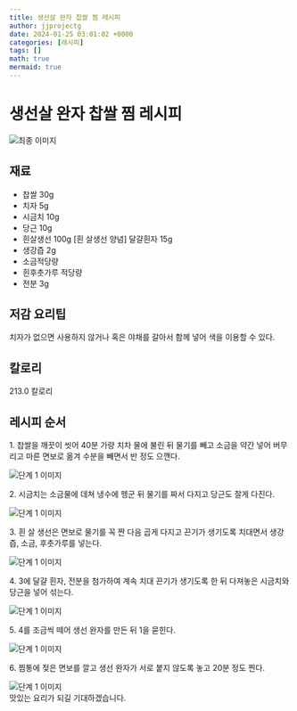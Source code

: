 ```yaml
---
title: 생선살 완자 찹쌀 찜 레시피
author: jjprojectg
date: 2024-01-25 03:01:02 +0000
categories: [레시피]
tags: []
math: true
mermaid: true
---
```

<meta name="og:type" content="website"/>
<meta charset="UTF-8"/>
<div class="header">
  <h1>생선살 완자 찹쌀 찜 레시피</h1>
</div>

<div class="container my-4">
  <div class="row">
    <div class="col-12 col-md-6">
      <div class="recipe-image">
        <img src="http://www.foodsafetykorea.go.kr/uploadimg/20141117/20141117053702_1416213422390.jpg" class="step-image" alt="최종 이미지"/>
      </div>
    </div>
    <div class="col-12 col-md-6">
      <div class="ingredients">
        <h2>재료</h2>
        <ul class="card">
          <li> 찹쌀 30g </li>
          <li>  치자 5g </li>
          <li>  시금치 10g </li>
          <li>  당근 10g </li>
          <li>  흰살생선 100g [흰 살생선 양념] 달걀흰자 15g </li>
          <li>  생강즙 2g </li>
          <li>  소금적당량 </li>
          <li>  흰후춧가루 적당량 </li>
          <li>  전분 3g </li>
</ul>
      </div>
    </div>
    <div class="col-12 col-md-6">
      <div class="ingredients">
        <h2>저감 요리팁</h2>
        <div class="card"> 
          <p>
            치자가 없으면 사용하지 않거나 혹은 야채를 갈아서 함께 넣어 색을 이용할 수 있다.
          </p>
        </div>
      </div>
      <div class="ingredients">
        <h2>칼로리</h2>
        <div class="card"> 
          <p>
            213.0 칼로리
          </p>
        </div>
      </div>
    </div>
  </div>

  <h2 class="my-4">레시피 순서</h2>
  <div class="card recipe-card">
    <div class="card-body recipe-step">
      <p class="card-text step-description">1. 찹쌀을 깨끗이 씻어 40분 가량 치차 물에 불린 뒤 물기를 빼고 소금을 약간 넣어 버무리고 마른 면보로 옮겨 수분을 빼면서 반 정도 으깬다.</p>
      <img src="http://www.foodsafetykorea.go.kr/uploadimg/cook/970-1.jpg" alt="단계 1 이미지" class="step-image"/>
    </div>
  </div>
  <div class="card recipe-card">
    <div class="card-body recipe-step">
      <p class="card-text step-description">2. 시금치는 소금물에 데쳐 냉수에 헹군 뒤 물기를 짜서 다지고 당근도 잘게 다진다.</p>
      <img src="http://www.foodsafetykorea.go.kr/uploadimg/cook/970-2.jpg" alt="단계 1 이미지" class="step-image"/>
    </div>
  </div>
  <div class="card recipe-card">
    <div class="card-body recipe-step">
      <p class="card-text step-description">3. 흰 살 생선은 면보로 물기를 꼭 짠 다음 곱게 다지고 끈기가 생기도록 치대면서 생강즙, 소금, 후춧가루를 넣는다.</p>
      <img src="http://www.foodsafetykorea.go.kr/uploadimg/cook/970-3.jpg" alt="단계 1 이미지" class="step-image"/>
    </div>
  </div>
  <div class="card recipe-card">
    <div class="card-body recipe-step">
      <p class="card-text step-description">4. 3에 달걀 흰자, 전분을 첨가하여 계속 치대 끈기가 생기도록 한 뒤 다져놓은 시금치와 당근을 넣어 섞는다.</p>
      <img src="http://www.foodsafetykorea.go.kr/uploadimg/cook/970-4.jpg" alt="단계 1 이미지" class="step-image"/>
    </div>
  </div>
  <div class="card recipe-card">
    <div class="card-body recipe-step">
      <p class="card-text step-description">5. 4를 조금씩 떼어 생선 완자를 만든 뒤 1을 묻힌다.</p>
      <img src="http://www.foodsafetykorea.go.kr/uploadimg/cook/970-5.jpg" alt="단계 1 이미지" class="step-image"/>
    </div>
  </div>
  <div class="card recipe-card">
    <div class="card-body recipe-step">
      <p class="card-text step-description">6. 찜통에 젖은 면보를 깔고 생선 완자가 서로 붙지 않도록 놓고 20분 정도 찐다.</p>
      <img src="http://www.foodsafetykorea.go.kr/uploadimg/cook/970-6.jpg" alt="단계 1 이미지" class="step-image"/>
    </div>
  </div>

</div>
맛있는 요리가 되길 기대하겠습니다.
